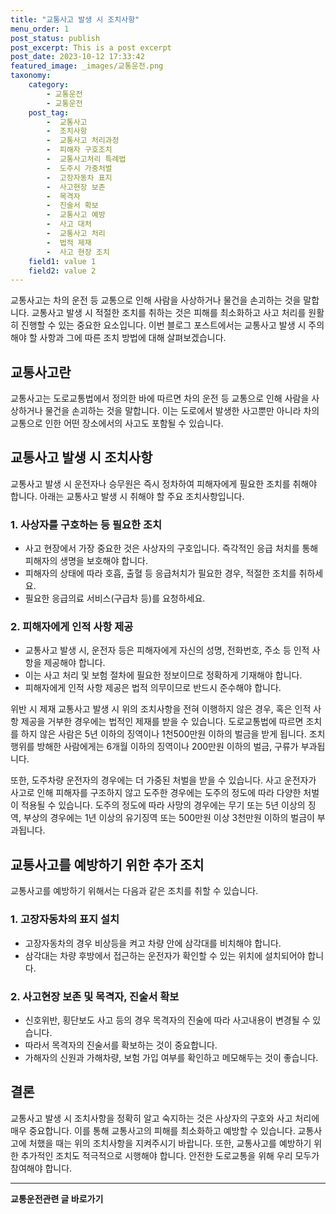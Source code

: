 ```yaml
---
title: "교통사고 발생 시 조치사항"
menu_order: 1
post_status: publish
post_excerpt: This is a post excerpt
post_date: 2023-10-12 17:33:42
featured_image: _images/교통운전.png
taxonomy:
    category:
        - 교통운전
        - 교통운전
    post_tag:
        -  교통사고
        -  조치사항
        -  교통사고 처리과정
        -  피해자 구호조치
        -  교통사고처리 특례법
        -  도주시 가중처벌
        -  고장자동차 표지
        -  사고현장 보존
        -  목격자
        -  진술서 확보
        -  교통사고 예방
        -  사고 대처
        -  교통사고 처리
        -  법적 제재
        -  사고 현장 조치
    field1: value 1
    field2: value 2
---
```




교통사고는 차의 운전 등 교통으로 인해 사람을 사상하거나 물건을 손괴하는 것을 말합니다. 교통사고 발생 시 적절한 조치를 취하는 것은 피해를 최소화하고 사고 처리를 원활히 진행할 수 있는 중요한 요소입니다. 이번 블로그 포스트에서는 교통사고 발생 시 주의해야 할 사항과 그에 따른 조치 방법에 대해 살펴보겠습니다.

## 교통사고란
교통사고는 도로교통법에서 정의한 바에 따르면 차의 운전 등 교통으로 인해 사람을 사상하거나 물건을 손괴하는 것을 말합니다. 이는 도로에서 발생한 사고뿐만 아니라 차의 교통으로 인한 어떤 장소에서의 사고도 포함될 수 있습니다.

## 교통사고 발생 시 조치사항
교통사고 발생 시 운전자나 승무원은 즉시 정차하여 피해자에게 필요한 조치를 취해야 합니다. 아래는 교통사고 발생 시 취해야 할 주요 조치사항입니다.

### 1. 사상자를 구호하는 등 필요한 조치
- 사고 현장에서 가장 중요한 것은 사상자의 구호입니다. 즉각적인 응급 처치를 통해 피해자의 생명을 보호해야 합니다.
- 피해자의 상태에 따라 호흡, 출혈 등 응급처치가 필요한 경우, 적절한 조치를 취하세요.
- 필요한 응급의료 서비스(구급차 등)를 요청하세요.

### 2. 피해자에게 인적 사항 제공
- 교통사고 발생 시, 운전자 등은 피해자에게 자신의 성명, 전화번호, 주소 등 인적 사항을 제공해야 합니다.
- 이는 사고 처리 및 보험 절차에 필요한 정보이므로 정확하게 기재해야 합니다.
- 피해자에게 인적 사항 제공은 법적 의무이므로 반드시 준수해야 합니다.

위반 시 제재
교통사고 발생 시 위의 조치사항을 전혀 이행하지 않은 경우, 혹은 인적 사항 제공을 거부한 경우에는 법적인 제재를 받을 수 있습니다. 도로교통법에 따르면 조치를 하지 않은 사람은 5년 이하의 징역이나 1천500만원 이하의 벌금을 받게 됩니다. 조치 행위를 방해한 사람에게는 6개월 이하의 징역이나 200만원 이하의 벌금, 구류가 부과됩니다.

또한, 도주차량 운전자의 경우에는 더 가중된 처벌을 받을 수 있습니다. 사고 운전자가 사고로 인해 피해자를 구조하지 않고 도주한 경우에는 도주의 정도에 따라 다양한 처벌이 적용될 수 있습니다. 도주의 정도에 따라 사망의 경우에는 무기 또는 5년 이상의 징역, 부상의 경우에는 1년 이상의 유기징역 또는 500만원 이상 3천만원 이하의 벌금이 부과됩니다.

## 교통사고를 예방하기 위한 추가 조치
교통사고를 예방하기 위해서는 다음과 같은 조치를 취할 수 있습니다.

### 1. 고장자동차의 표지 설치
- 고장자동차의 경우 비상등을 켜고 차량 안에 삼각대를 비치해야 합니다.
- 삼각대는 차량 후방에서 접근하는 운전자가 확인할 수 있는 위치에 설치되어야 합니다.

### 2. 사고현장 보존 및 목격자, 진술서 확보
- 신호위반, 횡단보도 사고 등의 경우 목격자의 진술에 따라 사고내용이 변경될 수 있습니다.
- 따라서 목격자의 진술서를 확보하는 것이 중요합니다.
- 가해자의 신원과 가해차량, 보험 가입 여부를 확인하고 메모해두는 것이 좋습니다.

## 결론
교통사고 발생 시 조치사항을 정확히 알고 숙지하는 것은 사상자의 구호와 사고 처리에 매우 중요합니다. 이를 통해 교통사고의 피해를 최소화하고 예방할 수 있습니다. 교통사고에 처했을 때는 위의 조치사항을 지켜주시기 바랍니다. 또한, 교통사고를 예방하기 위한 추가적인 조치도 적극적으로 시행해야 합니다. 안전한 도로교통을 위해 우리 모두가 참여해야 합니다.

<!-- wp:separator -->
<hr class="wp-block-separator has-alpha-channel-opacity"/>
<!-- /wp:separator -->
<!-- wp:group {"backgroundColor":"base","layout":{"type":"constrained"}} -->
<div class="wp-block-group has-base-background-color has-background"><!-- wp:paragraph {"align":"center","fontSize":"large"} -->
<p class="has-text-align-center has-large-font-size"><strong>교통운전관련 글 바로가기</strong></p>
<!-- /wp:paragraph -->


<!-- wp:latest-posts{"categories": [{"id": 1440, "count": 19, "description": "", "link": "https://uknowlaw.com/category/%ea%b5%90%ed%86%b5%ec%9a%b4%ec%a0%84/", "name": "교통운전", "slug": "교통운전", "taxonomy": "category", "parent": 0, "meta": [],"_links":{"self":[{"href":"https://uknowlaw.com/wp-json/wp/v2/categories/1440"}],"collection":[{"href":"https://uknowlaw.com/wp-json/wp/v2/categories"}],"about":[{"href":"https://uknowlaw.com/wp-json/wp/v2/taxonomies/category"}],"wp:post_type":[{"href":"https://uknowlaw.com/wp-json/wp/v2/posts?categories=1440"}],"curies":[{"name":"wp","href":"https://api.w.org/{rel}","templated":true}]}}],"postsToShow":100,"excerptLength":28,"postLayout":"grid","columns":2,"featuredImageAlign":"left","featuredImageSizeSlug":"large","fontSize":"medium"} /--></div>
<!-- /wp:group -->